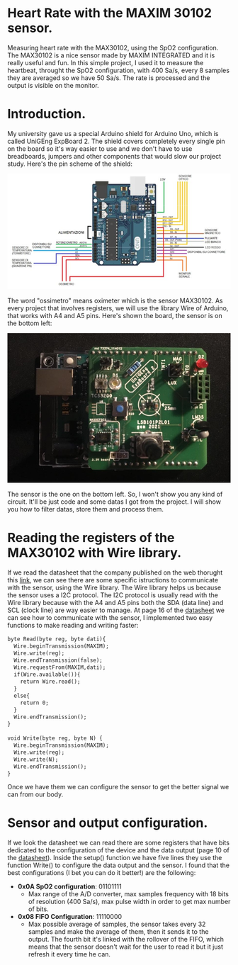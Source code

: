 # Heart Rate with the MAXIM 30102 sensor.
  Measuring heart rate with the MAX30102, using the SpO2 configuration. The MAX30102 is a nice sensor made by MAXIM INTEGRATED and it is really useful and fun. In this simple project, I used it to measure the heartbeat, throught the SpO2 configuration, with 400 Sa/s, every 8 samples they are averaged so we have 50 Sa/s. The rate is processed and the output is visible on the monitor.

# Introduction.
My university gave us a special Arduino shield for Arduino Uno, which is called UniGEng ExpBoard 2. The shield covers completely every single pin on the board so it's way easier to use and we don't have to use breadboards, jumpers and other components that would slow our project study. Here's the pin scheme of the shield:

![Image of the board](https://github.com/LucaPredieri/HeartRate30102/blob/main/UniGeExpboard.JPG)

The word "ossimetro" means oximeter which is the sensor MAX30102. As every project that involves registers, we will use the library Wire of Arduino, that works with A4 and A5 pins.
Here's shown the board, the sensor is on the bottom left:

![Image of the board](https://github.com/LucaPredieri/HeartRate30102/blob/main/UnigExpboard2.0.jpeg)

The sensor is the one on the bottom left. So, I won't show you any kind of circuit. It'll be just code and some datas I got from the project. I will show you how to filter datas, store them and process them.

# Reading the registers of the MAX30102 with Wire library. 
If we read the datasheet that the company published on the web thorught this [link](https://datasheets.maximintegrated.com/en/ds/MAX30102.pdf), we can see there are some specific istructions to communicate with the sensor, using the Wire library. The Wire library helps us because the sensor uses a I2C protocol. The I2C protocol is usually read with the Wire library because with the A4 and A5 pins both the SDA (data line) and SCL (clock line) are way easier to manage.
At page 16 of the [datasheet](https://datasheets.maximintegrated.com/en/ds/MAX30102.pdf) we can see how to communicate with the sensor, I implemented two easy functions to make reading and writing faster:
```
byte Read(byte reg, byte dati){
  Wire.beginTransmission(MAXIM);
  Wire.write(reg);
  Wire.endTransmission(false);
  Wire.requestFrom(MAXIM,dati);
  if(Wire.available()){
    return Wire.read();
  }
  else{ 
    return 0;
  }
  Wire.endTransmission();
}

void Write(byte reg, byte N) {
  Wire.beginTransmission(MAXIM);
  Wire.write(reg);
  Wire.write(N);
  Wire.endTransmission(); 
}

```
Once we have them we can configure the sensor to get the better signal we can from our body. 

# Sensor and output configuration.
If we look the datasheet we can read there are some registers that have bits dedicated to the configuration of the device and the data output (page 10 of the [datasheet](https://datasheets.maximintegrated.com/en/ds/MAX30102.pdf)). Inside the setup() function we have five lines they use the function Write() to configure the data output and the sensor. I found that the best configurations (I  bet you can do it better!) are the following:
- **0x0A SpO2 configuration**: 01101111
  - Max range of the A/D converter, max samples frequency with 18 bits of resolution (400 Sa/s), max pulse width in order to get max number of bits.
- **0x08 FIFO Configuration**: 11110000
  - Max possible average of samples, the sensor takes every 32 samples and make the average of them, then it sends it to the output. The fourth bit it's linked with the rollover of the FIFO, which means that the sensor doesn't wait for the user to read it but it just refresh it every time he can.
